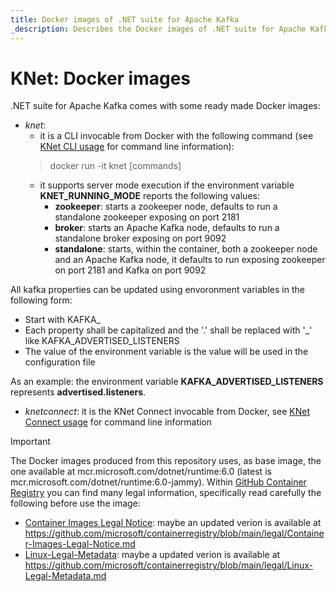 ```yaml
---
title: Docker images of .NET suite for Apache Kafka
_description: Describes the Docker images of .NET suite for Apache Kafka
---
```


# KNet: Docker images

.NET suite for Apache Kafka comes with some ready made Docker images:
- _knet_: 
  - it is a CLI invocable from Docker with the following command (see [KNet CLI usage](usageCLI.md) for command line information):
  > docker run -it knet [commands]
  - it supports server mode execution if the environment variable **KNET_RUNNING_MODE** reports the following values:
    - **zookeeper**: starts a zookeeper node, defaults to run a standalone zookeeper exposing on port 2181
	- **broker**: starts an Apache Kafka node, defaults to run a standalone broker exposing on port 9092
	- **standalone**: starts, within the container, both a zookeeper node and an Apache Kafka node, it defaults to run exposing zookeeper on port 2181 and Kafka on port 9092 

All kafka properties can be updated using envoronment variables in the following form:
- Start with KAFKA_
- Each property shall be capitalized and the '.' shall be replaced with '_' like KAFKA_ADVERTISED_LISTENERS
- The value of the environment variable is the value will be used in the configuration file

As an example: the environment variable **KAFKA_ADVERTISED_LISTENERS** represents **advertised.listeners**.

- _knetconnect_: it is the KNet Connect invocable from Docker, see [KNet Connect usage](usageConnect.md) for command line information

> [!IMPORTANT]
> The Docker images produced from this repository uses, as base image, the one available at mcr.microsoft.com/dotnet/runtime:6.0 (latest is mcr.microsoft.com/dotnet/runtime:6.0-jammy). Within [GitHub Container Registry](https://github.com/microsoft/containerregistry) you can find many legal information, specifically read carefully the following before use the image:
> - [Container Images Legal Notice](https://github.com/microsoft/containerregistry/blob/39d2e014897475ef6cdb08e29c08645f53f0dc93/legal/Container-Images-Legal-Notice.md): maybe an updated verion is available at https://github.com/microsoft/containerregistry/blob/main/legal/Container-Images-Legal-Notice.md
> - [Linux-Legal-Metadata](https://github.com/microsoft/containerregistry/blob/39d2e014897475ef6cdb08e29c08645f53f0dc93/legal/Linux-Legal-Metadata.md): maybe a updated verion is available at https://github.com/microsoft/containerregistry/blob/main/legal/Linux-Legal-Metadata.md